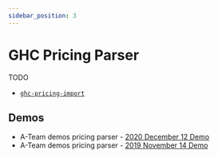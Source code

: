 ```yaml
---
sidebar_position: 3
---
```


# GHC Pricing Parser

TODO

* [`ghc-pricing-import`](https://transcom.github.io/mymove-docs/docs/dev/contributing/database/ghc-pricing-import)


## Demos
* A-Team demos pricing parser - [2020 December 12 Demo](https://drive.google.com/file/d/1eZT42e-T15ODzdn9vMehOLZr6E7l6i6E/view?usp=sharing)
* A-Team demos pricing parser - [2019 November 14 Demo](https://drive.google.com/file/d/1HxK6biSz0WRrzJuSLyLaaJ-RYui92DJh/view?usp=sharing)


